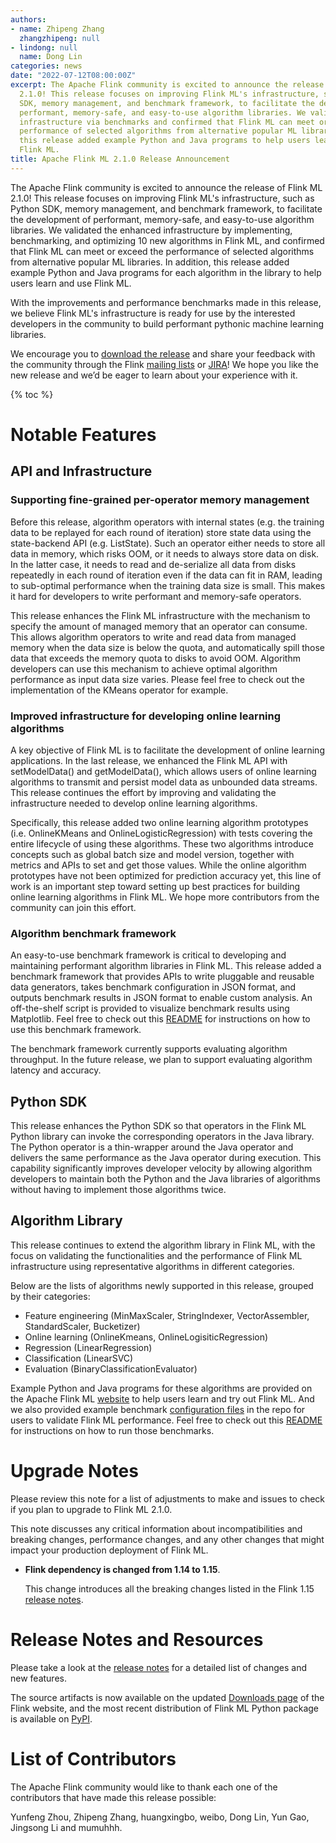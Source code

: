 ```yaml
---
authors:
- name: Zhipeng Zhang
  zhangzhipeng: null
- lindong: null
  name: Dong Lin
categories: news
date: "2022-07-12T08:00:00Z"
excerpt: The Apache Flink community is excited to announce the release of Flink ML
  2.1.0! This release focuses on improving Flink ML's infrastructure, such as Python
  SDK, memory management, and benchmark framework, to facilitate the development of
  performant, memory-safe, and easy-to-use algorithm libraries. We validated the enhanced
  infrastructure via benchmarks and confirmed that Flink ML can meet or exceed the
  performance of selected algorithms from alternative popular ML libraries. In addition,
  this release added example Python and Java programs to help users learn and use
  Flink ML.
title: Apache Flink ML 2.1.0 Release Announcement
---
```


The Apache Flink community is excited to announce the release of Flink ML 2.1.0!
This release focuses on improving Flink ML's infrastructure, such as Python SDK,
memory management, and benchmark framework, to facilitate the development of 
performant, memory-safe, and easy-to-use algorithm libraries. We validated the 
enhanced infrastructure by implementing, benchmarking, and optimizing 10 new 
algorithms in Flink ML, and confirmed that Flink ML can meet or exceed the 
performance of selected algorithms from alternative popular ML libraries.
In addition, this release added example Python and Java programs for each 
algorithm in the library to help users learn and use Flink ML.

With the improvements and performance benchmarks made in this release, we 
believe Flink ML's infrastructure is ready for use by the interested developers 
in the community to build performant pythonic machine learning libraries.

We encourage you to [download the release](https://flink.apache.org/downloads.html) 
and share your feedback with the community through the Flink 
[mailing lists](https://flink.apache.org/community.html#mailing-lists) or
[JIRA](https://issues.apache.org/jira/browse/flink)! We hope you like the new
release and we’d be eager to learn about your experience with it.

{% toc %}

# Notable Features

## API and Infrastructure

### Supporting fine-grained per-operator memory management

Before this release, algorithm operators with internal states (e.g. the training
data to be replayed for each round of iteration) store state data using the 
state-backend API (e.g. ListState). Such an operator either needs to store all 
data in memory, which risks OOM, or it needs to always store data on disk. 
In the latter case, it needs to read and de-serialize all data from disks 
repeatedly in each round of iteration even if the data can fit in RAM, leading 
to sub-optimal performance when the training data size is small. This makes it 
hard for developers to write performant and memory-safe operators.

This release enhances the Flink ML infrastructure with the mechanism to specify 
the amount of managed memory that an operator can consume. This allows algorithm
operators to write and read data from managed memory when the data size is below
the quota, and automatically spill those data that exceeds the memory quota to 
disks to avoid OOM. Algorithm developers can use this mechanism to achieve 
optimal algorithm performance as input data size varies. Please feel free to 
check out the implementation of the KMeans operator for example.

### Improved infrastructure for developing online learning algorithms

A key objective of Flink ML is to facilitate the development of online learning 
applications. In the last release, we enhanced the Flink ML API with 
setModelData() and getModelData(), which allows users of online learning 
algorithms to transmit and persist model data as unbounded data streams. 
This release continues the effort by improving and validating the infrastructure
needed to develop online learning algorithms.

Specifically, this release added two online learning algorithm prototypes (i.e. 
OnlineKMeans and OnlineLogisticRegression) with tests covering the entire 
lifecycle of using these algorithms. These two algorithms introduce concepts 
such as global batch size and model version, together with metrics and APIs to 
set and get those values. While the online algorithm prototypes have not been 
optimized for prediction accuracy yet, this line of work is an important step 
toward setting up best practices for building online learning algorithms in 
Flink ML. We hope more contributors from the community can join this effort.

### Algorithm benchmark framework

An easy-to-use benchmark framework is critical to developing and maintaining 
performant algorithm libraries in Flink ML. This release added a benchmark 
framework that provides APIs to write pluggable and reusable data generators, 
takes benchmark configuration in JSON format, and outputs benchmark results in 
JSON format to enable custom analysis. An off-the-shelf script is provided to 
visualize benchmark results using Matplotlib. Feel free to check out this 
[README](https://github.com/apache/flink-ml/blob/release-2.1/flink-ml-benchmark/README.md)
for instructions on how to use this benchmark framework.

The benchmark framework currently supports evaluating algorithm throughput. 
In the future release, we plan to support evaluating algorithm latency and 
accuracy.

## Python SDK

This release enhances the Python SDK so that operators in the Flink ML Python 
library can invoke the corresponding operators in the Java library. The Python 
operator is a thin-wrapper around the Java operator and delivers the same 
performance as the Java operator during execution. This capability significantly
improves developer velocity by allowing algorithm developers to maintain both 
the Python and the Java libraries of algorithms without having to implement 
those algorithms twice. 

## Algorithm Library
This release continues to extend the algorithm library in Flink ML, with the 
focus on validating the functionalities and the performance of Flink ML 
infrastructure using representative algorithms in different categories.

Below are the lists of algorithms newly supported in this release, grouped by 
their categories:

- Feature engineering (MinMaxScaler, StringIndexer, VectorAssembler, 
StandardScaler, Bucketizer)
- Online learning (OnlineKmeans, OnlineLogisiticRegression)
- Regression (LinearRegression)
- Classification (LinearSVC)
- Evaluation (BinaryClassificationEvaluator)

Example Python and Java programs for these algorithms are provided on the Apache
Flink ML [website](https://nightlies.apache.org/flink/flink-ml-docs-release-2.1/) to 
help users learn and try out Flink ML. And we also provided example benchmark 
[configuration files](https://github.com/apache/flink-ml/tree/release-2.1/flink-ml-benchmark/src/main/resources)
in the repo for users to validate Flink ML performance. Feel free to check out 
this [README](https://github.com/apache/flink-ml/blob/release-2.1/flink-ml-benchmark/README.md)
for instructions on how to run those benchmarks.

# Upgrade Notes

Please review this note for a list of adjustments to make and issues to check
if you plan to upgrade to Flink ML 2.1.0.

This note discusses any critical information about incompatibilities and
breaking changes, performance changes, and any other changes that might impact
your production deployment of Flink ML.


* **Flink dependency is changed from 1.14 to 1.15**.

  This change introduces all the breaking changes listed in the Flink 1.15
  [release notes](https://nightlies.apache.org/flink/flink-docs-release-1.15/release-notes/flink-1.15/).

# Release Notes and Resources

Please take a look at the [release notes](https://issues.apache.org/jira/secure/ReleaseNote.jspa?projectId=12315522&version=12351141)
for a detailed list of changes and new features.

The source artifacts is now available on the updated
[Downloads page](https://flink.apache.org/downloads.html) of the Flink website,
and the most recent distribution of Flink ML Python package is available on
[PyPI](https://pypi.org/project/apache-flink-ml).

# List of Contributors

The Apache Flink community would like to thank each one of the contributors
that have made this release possible:

Yunfeng Zhou, Zhipeng Zhang, huangxingbo, weibo, Dong Lin, Yun Gao, Jingsong Li 
and mumuhhh.

